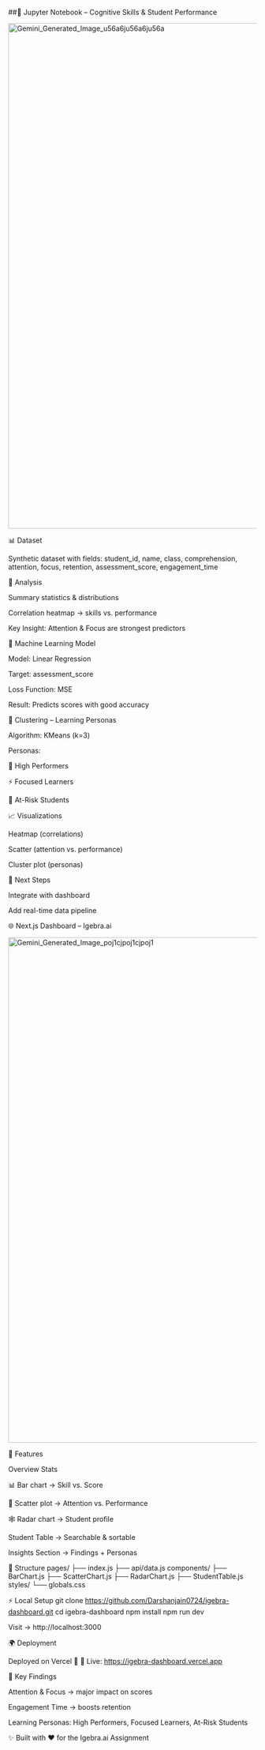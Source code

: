 ##📓 Jupyter Notebook – Cognitive Skills & Student Performance


<img width="1024" height="1024" alt="Gemini_Generated_Image_u56a6ju56a6ju56a" src="https://github.com/user-attachments/assets/3c18516d-2a5c-495b-bc3f-fd4b97e3d027" />




📊 Dataset

Synthetic dataset with fields:
student_id, name, class, comprehension, attention, focus, retention, assessment_score, engagement_time

🔎 Analysis

Summary statistics & distributions

Correlation heatmap → skills vs. performance

Key Insight: Attention & Focus are strongest predictors

🤖 Machine Learning Model

Model: Linear Regression

Target: assessment_score

Loss Function: MSE

Result: Predicts scores with good accuracy

👥 Clustering – Learning Personas

Algorithm: KMeans (k=3)

Personas:

🧠 High Performers

⚡ Focused Learners

🎯 At-Risk Students

📈 Visualizations

Heatmap (correlations)

Scatter (attention vs. performance)

Cluster plot (personas)

🚀 Next Steps

Integrate with dashboard

Add real-time data pipeline

🌐 Next.js Dashboard – Igebra.ai



<img width="1024" height="1024" alt="Gemini_Generated_Image_poj1cjpoj1cjpoj1" src="https://github.com/user-attachments/assets/8497b679-cadc-47a9-bcc5-c05b3af642a6" />





🚀 Features

Overview Stats

📊 Bar chart → Skill vs. Score

🔵 Scatter plot → Attention vs. Performance

🕸️ Radar chart → Student profile

Student Table → Searchable & sortable

Insights Section → Findings + Personas

📂 Structure
pages/
 ├── index.js
 ├── api/data.js
components/
 ├── BarChart.js
 ├── ScatterChart.js
 ├── RadarChart.js
 ├── StudentTable.js
styles/
 └── globals.css

⚡ Local Setup
git clone https://github.com/Darshanjain0724/igebra-dashboard.git
cd igebra-dashboard
npm install
npm run dev


Visit → http://localhost:3000

🌍 Deployment

Deployed on Vercel 🚀
🔗 Live: https://igebra-dashboard.vercel.app

🔑 Key Findings

Attention & Focus → major impact on scores

Engagement Time → boosts retention

Learning Personas: High Performers, Focused Learners, At-Risk Students

✨ Built with ❤️ for the Igebra.ai Assignment
